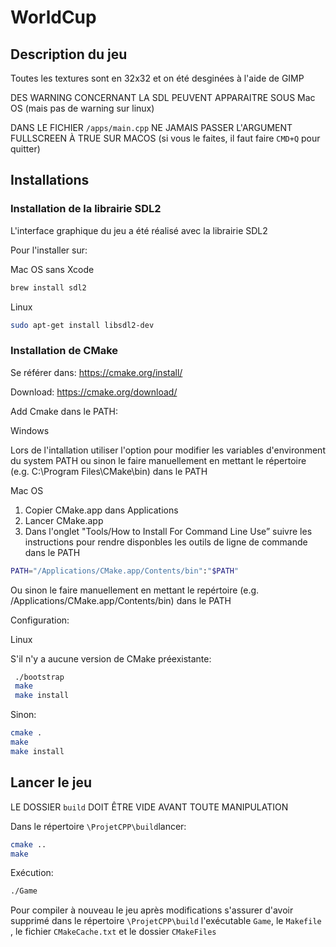 # WorldCup
## Description du jeu

Toutes les textures sont en 32x32 et on été desginées à l'aide de GIMP

DES WARNING CONCERNANT LA SDL PEUVENT APPARAITRE SOUS Mac OS
(mais pas de warning sur linux)

DANS LE FICHIER  `/apps/main.cpp`
NE JAMAIS PASSER L'ARGUMENT FULLSCREEN À TRUE SUR MACOS
(si vous le faites, il faut faire `CMD+Q` pour quitter)

## Installations

### Installation de la librairie SDL2

L'interface graphique du jeu a été réalisé avec la librairie SDL2

Pour l'installer sur:

Mac OS sans Xcode

```sh
brew install sdl2
```
Linux

```sh
sudo apt-get install libsdl2-dev
```

### Installation de CMake
Se référer dans: https://cmake.org/install/

Download: https://cmake.org/download/

Add Cmake dans le PATH:

Windows

Lors de l'intallation utiliser l'option pour modifier les variables d'environment du system PATH ou sinon le faire manuellement en mettant le répertoire (e.g. C:\Program Files\CMake\bin) dans le PATH

Mac OS
1. Copier CMake.app dans Applications
2. Lancer CMake.app
3. Dans l'onglet "Tools/How to Install For Command Line Use” suivre les instructions pour rendre disponbles les outils de ligne de commande dans le PATH

```sh
PATH="/Applications/CMake.app/Contents/bin":"$PATH"
```
Ou sinon le faire manuellement en mettant le repértoire (e.g. /Applications/CMake.app/Contents/bin) dans le PATH

Configuration:

Linux

S'il n'y a aucune version de CMake préexistante:
```sh
 ./bootstrap
 make
 make install
```

Sinon:

```sh
cmake .
make      
make install
```

## Lancer le jeu

LE DOSSIER `build` DOIT ÊTRE VIDE AVANT TOUTE MANIPULATION

Dans le répertoire `\ProjetCPP\build`lancer:
```sh
cmake ..
make
```
Exécution:
```sh
./Game
```
Pour compiler à nouveau le jeu après modifications s'assurer d'avoir supprimé dans le répertoire `\ProjetCPP\build` l'exécutable `Game`, le `Makefile` , le fichier `CMakeCache.txt` et le dossier `CMakeFiles`


